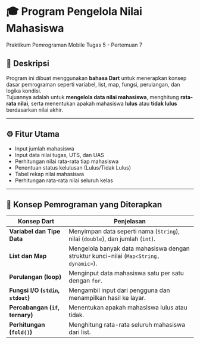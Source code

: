 # 🎓 Program Pengelola Nilai Mahasiswa
Praktikum Pemrograman Mobile Tugas 5 - Pertemuan 7

## 📘 Deskripsi
Program ini dibuat menggunakan **bahasa Dart** untuk menerapkan konsep dasar pemrograman seperti variabel, list, map, fungsi, perulangan, dan logika kondisi.  
Tujuannya adalah untuk **mengelola data nilai mahasiswa**, menghitung **rata-rata nilai**, serta menentukan apakah mahasiswa **lulus** atau **tidak lulus** berdasarkan nilai akhir.

---

## ⚙️ Fitur Utama
- Input jumlah mahasiswa  
- Input data nilai tugas, UTS, dan UAS  
- Perhitungan nilai rata-rata tiap mahasiswa  
- Penentuan status kelulusan (Lulus/Tidak Lulus)  
- Tabel rekap nilai mahasiswa  
- Perhitungan rata-rata nilai seluruh kelas  

---

## 🧠 Konsep Pemrograman yang Diterapkan

| Konsep Dart | Penjelasan |
|--------------|-------------|
| **Variabel dan Tipe Data** | Menyimpan data seperti nama (`String`), nilai (`double`), dan jumlah (`int`). |
| **List dan Map** | Mengelola banyak data mahasiswa dengan struktur kunci-nilai (`Map<String, dynamic>`). |
| **Perulangan (loop)** | Menginput data mahasiswa satu per satu dengan `for`. |
| **Fungsi I/O (`stdin`, `stdout`)** | Mengambil input dari pengguna dan menampilkan hasil ke layar. |
| **Percabangan (`if`, ternary)** | Menentukan apakah mahasiswa lulus atau tidak. |
| **Perhitungan (`fold()`)** | Menghitung rata-rata seluruh mahasiswa dari list. |